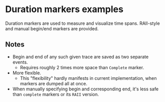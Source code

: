 # Duration markers examples

Duration markers are used to measure and visualize time spans. RAII-style and manual begin/end markers are provided.

## Notes

* Begin and end of any such given trace are saved as two separate events.
  * Requires roughly 2 times more space than `Complete` marker.
* More flexible.
  * This "flexibility" hardly manifests in current implementation, when markers are dumped all at once.
* When manually specifying begin and corresponding end, it's less safe than `complete` markers or its `RAII` version.
